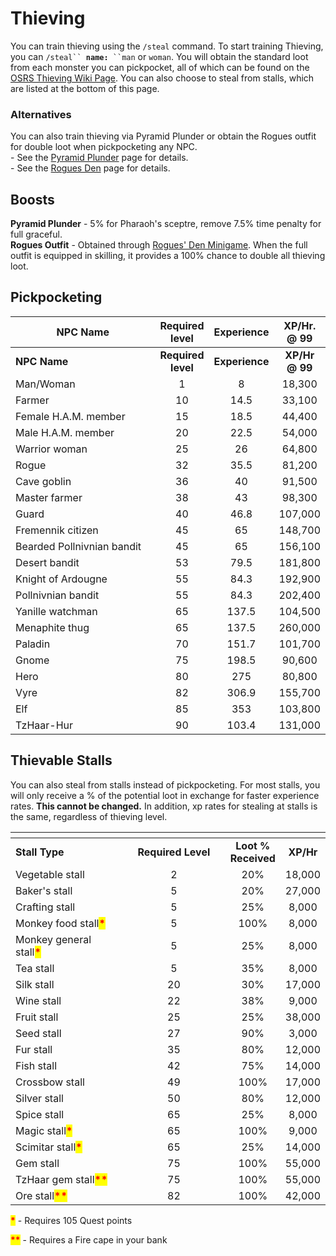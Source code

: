 # Thieving

You can train thieving using the `/steal` command. To start training Thieving, you can `/steal`` `**`name:`**` ``man` or `woman`. You will obtain the standard loot from each monster you can pickpocket, all of which can be found on the [OSRS Thieving Wiki Page](https://oldschool.runescape.wiki/w/Thieving). You can also choose to steal from stalls, which are listed at the bottom of this page.

### Alternatives

You can also train thieving via Pyramid Plunder or obtain the Rogues outfit for double loot when pickpocketing any NPC.\
&#x20;\- See the [Pyramid Plunder](https://wiki.oldschool.gg/minigames/pyramid-plunder) page for details.\
&#x20;\- See the [Rogues Den](https://wiki.oldschool.gg/minigames/rogues-den) page for details.

## Boosts

**Pyramid Plunder** - 5% for Pharaoh's sceptre, remove 7.5% time penalty for full graceful. \
**Rogues Outfit** - Obtained through [Rogues' Den Minigame](https://wiki.oldschool.gg/minigames/rogues-den). When the full outfit is equipped in skilling, it provides a 100% chance to double all thieving loot.

## Pickpocketing

<table data-header-hidden><thead><tr><th width="263">NPC Name</th><th align="center">Required level</th><th align="center">Experience</th><th align="center">XP/Hr. @ 99</th></tr></thead><tbody><tr><td><strong>NPC Name</strong></td><td align="center"><strong>Required level</strong></td><td align="center"><strong>Experience</strong></td><td align="center"><strong>XP/Hr @ 99</strong></td></tr><tr><td>Man/Woman</td><td align="center">1</td><td align="center">8</td><td align="center">18,300</td></tr><tr><td>Farmer</td><td align="center">10</td><td align="center">14.5</td><td align="center">33,100</td></tr><tr><td>Female H.A.M. member</td><td align="center">15</td><td align="center">18.5</td><td align="center">44,400</td></tr><tr><td>Male H.A.M. member</td><td align="center">20</td><td align="center">22.5</td><td align="center">54,000</td></tr><tr><td>Warrior woman</td><td align="center">25</td><td align="center">26</td><td align="center">64,800</td></tr><tr><td>Rogue</td><td align="center">32</td><td align="center">35.5</td><td align="center">81,200</td></tr><tr><td>Cave goblin</td><td align="center">36</td><td align="center">40</td><td align="center">91,500</td></tr><tr><td>Master farmer</td><td align="center">38</td><td align="center">43</td><td align="center">98,300</td></tr><tr><td>Guard</td><td align="center">40</td><td align="center">46.8</td><td align="center">107,000</td></tr><tr><td>Fremennik citizen</td><td align="center">45</td><td align="center">65</td><td align="center">148,700</td></tr><tr><td>Bearded Pollnivnian bandit</td><td align="center">45</td><td align="center">65</td><td align="center">156,100</td></tr><tr><td>Desert bandit</td><td align="center">53</td><td align="center">79.5</td><td align="center">181,800</td></tr><tr><td>Knight of Ardougne</td><td align="center">55</td><td align="center">84.3</td><td align="center">192,900</td></tr><tr><td>Pollnivnian bandit</td><td align="center">55</td><td align="center">84.3</td><td align="center">202,400</td></tr><tr><td>Yanille watchman</td><td align="center">65</td><td align="center">137.5</td><td align="center">104,500</td></tr><tr><td>Menaphite thug</td><td align="center">65</td><td align="center">137.5</td><td align="center">260,000</td></tr><tr><td>Paladin</td><td align="center">70</td><td align="center">151.7</td><td align="center">101,700</td></tr><tr><td>Gnome</td><td align="center">75</td><td align="center">198.5</td><td align="center">90,600</td></tr><tr><td>Hero</td><td align="center">80</td><td align="center">275</td><td align="center">80,800</td></tr><tr><td>Vyre</td><td align="center">82</td><td align="center">306.9</td><td align="center">155,700</td></tr><tr><td>Elf</td><td align="center">85</td><td align="center">353</td><td align="center">103,800</td></tr><tr><td>TzHaar-Hur</td><td align="center">90</td><td align="center">103.4</td><td align="center">131,000</td></tr></tbody></table>

## Thievable Stalls&#x20;

You can also steal from stalls instead of pickpocketing. For most stalls, you will only receive a % of the potential loot in exchange for faster experience rates. **This cannot be changed.** In addition, xp rates for stealing at stalls is the same, regardless of thieving level.

<table><thead><tr><th width="215"></th><th width="196" align="center"></th><th align="center"></th><th align="center"></th></tr></thead><tbody><tr><td><strong>Stall Type</strong></td><td align="center"><strong>Required Level</strong></td><td align="center"><strong>Loot % Received</strong></td><td align="center"><strong>XP/Hr</strong></td></tr><tr><td>Vegetable stall</td><td align="center">2</td><td align="center">20%</td><td align="center">18,000</td></tr><tr><td>Baker's stall</td><td align="center">5</td><td align="center">20%</td><td align="center">27,000</td></tr><tr><td>Crafting stall</td><td align="center">5</td><td align="center">25%</td><td align="center">8,000</td></tr><tr><td>Monkey food stall<mark style="color:red;"><strong>*</strong></mark></td><td align="center">5</td><td align="center">100%</td><td align="center">8,000</td></tr><tr><td>Monkey general stall<mark style="color:red;"><strong>*</strong></mark></td><td align="center">5</td><td align="center">25%</td><td align="center">8,000</td></tr><tr><td>Tea stall</td><td align="center">5</td><td align="center">35%</td><td align="center">8,000</td></tr><tr><td>Silk stall</td><td align="center">20</td><td align="center">30%</td><td align="center">17,000</td></tr><tr><td>Wine stall</td><td align="center">22</td><td align="center">38%</td><td align="center">9,000</td></tr><tr><td>Fruit stall</td><td align="center">25</td><td align="center">25%</td><td align="center">38,000</td></tr><tr><td>Seed stall</td><td align="center">27</td><td align="center">90%</td><td align="center">3,000</td></tr><tr><td>Fur stall</td><td align="center">35</td><td align="center">80%</td><td align="center">12,000</td></tr><tr><td>Fish stall</td><td align="center">42</td><td align="center">75%</td><td align="center">14,000</td></tr><tr><td>Crossbow stall</td><td align="center">49</td><td align="center">100%</td><td align="center">17,000</td></tr><tr><td>Silver stall</td><td align="center">50</td><td align="center">80%</td><td align="center">12,000</td></tr><tr><td>Spice stall</td><td align="center">65</td><td align="center">25%</td><td align="center">8,000</td></tr><tr><td>Magic stall<mark style="color:red;"><strong>*</strong></mark></td><td align="center">65</td><td align="center">100%</td><td align="center">9,000</td></tr><tr><td>Scimitar stall<mark style="color:red;"><strong>*</strong></mark></td><td align="center">65</td><td align="center">25%</td><td align="center">14,000</td></tr><tr><td>Gem stall</td><td align="center">75</td><td align="center">100%</td><td align="center">55,000</td></tr><tr><td>TzHaar gem stall<mark style="color:red;"><strong>**</strong></mark></td><td align="center">75</td><td align="center">100%</td><td align="center">55,000</td></tr><tr><td>Ore stall<mark style="color:red;"><strong>**</strong></mark></td><td align="center">82</td><td align="center">100%</td><td align="center">42,000</td></tr></tbody></table>

<mark style="color:red;">**\***</mark> - Requires 105 Quest points

<mark style="color:red;">**\*\***</mark> - Requires a Fire cape in your bank
